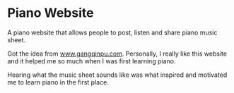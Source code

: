 # Piano Website
A piano website that allows people to post, listen and share piano music sheet. 

Got the idea from www.gangqinpu.com.
Personally, I really like this website and it helped me so much when I was first learning piano.

Hearing what the music sheet sounds like was what inspired and motivated me to learn piano in the first place.

